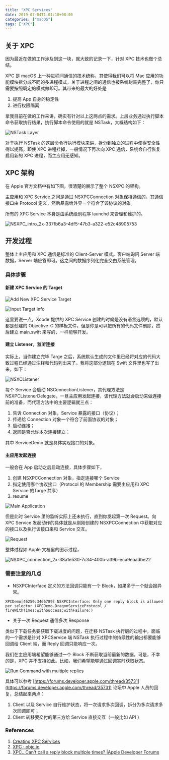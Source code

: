 ```yaml
---
title: "XPC Services"
date: 2019-07-04T1:01:10+08:00
categories: ["macOS"]
tags: ["XPC"]
---
```


## 关于 XPC

因为最近在做的工作涉及到这一块，就大致的记录一下，针对 XPC 技术也做个总结。

XPC 是 macOS 上一种进程间通信的技术统称，其使得我们可以将 Mac 应用的功能模块拆分成不同的多进程模式，关于进程之间的通信也被系统封装完整了，你只需要按照既定的模式做即可。其带来的最大的好处是

1. 提高 App 自身的稳定性
2. 进行权限隔离

拿我目前在做的工作来讲，确实有针对以上这两点的需求。上层业务通过执行脚本命令获取执行结果，执行脚本命令使用的就是 NSTask，大概结构如下：

![NSTask Layer](https://i.imgur.com/8glAV2u.png)

对于执行 NSTask 的这层命令行执行模块来讲，拆分到独立的进程中使得安全性得以提高，即使 XPC 进程挂掉，一般情况下再次向 XPC 通信，系统会自行恢复启用新的 XPC 进程，而主应用无感知。

## XPC 架构

在 Apple 官方文档中有如下图，很清楚的展示了整个 NSXPC 的架构。

主应用和 XPC Service 之间是通过 NSXPCConnection 对象保持通信的，其通信接口由 Protocol 定义，然后暴露给外界一个符合了该协议的对象。

所有的 XPC Service 本身是由系统级别程序 launchd 来管理和维护的。

![NSXPC_intro_2x-337fb6a3-4df5-47b3-a322-e52c48905753](https://i.imgur.com/OdvfZk4.png)

## 开发过程

整体上主应用和 XPC 通信是标准的 Client-Server 模式。客户端询问 Server 端数据，Server 端应答即可。这之间的数据序列化完全交由系统管理。

### 具体步骤

#### 新建 XPC Service 的 Target

![Add New XPC Service Target](https://i.imgur.com/BNFRaG7.png)

![Input Target Info](https://i.imgur.com/AyEq9Iv.png)


这里要说一点，Xcode 提供的 XPC Service 创建的时候是没有语言选项的，默认都是创建的 Objective-C 的样板文件，但是你是可以把所有的代码文件删除，然后建立 main.swift 来写的，一样能够开发。

#### 建立 Listener，监听连接

实际上，当你建立完毕 Targe 之后，系统默认生成的文件里已经将对应的代码大致过程已经通过注释和代码列出来了。我将这部分逻辑在 Swift 文件里也写了出来，如下：

![NSXCListener](https://i.imgur.com/o3gCND7.png)


每个 Service 会启动 NSConnectionListener，其代理方法是 NSXPCListenerDelegate，一旦主应用发起连接，该代理方法就会启动来做连接前的准备，而代理方法中的主要逻辑就三点：

1. 告诉 Connection 对象，Service 暴露的接口（协议）；
2. 传递给 Connection 对象一个符合了前面协议的对象；
3. 启动连接；
4. 返回是否允许本次连接建立；

其中 ServiceDemo 就是具体实现接口的对象。

#### 主应用发起连接

一般会在 App 启动之后启动连接，具体步骤如下，

1. 创建 NSXPCConnection 对象，指定连接哪个 Service 
2. 指定使用哪个协议接口（Protocol 的 Membership 需要主应用和 XPC Service 的Targe 共享）
3. resume

![Main Application](https://i.imgur.com/3UTQgK6.png)


但是此时 Service 里的监听实际上还未执行，直到你发起第一次 Request。向 XPC Service 发起动作的具体就是从刚刚创建的 NSXPCConnection 中获取对应的接口以及执行该接口来和 Service 交互。

![Request](https://i.imgur.com/9vACIeA.png)


整体过程如 Apple 文档里的图示过程，

![NSXPC_connection_2x-38a1e530-7c34-400b-a39b-eca9eaadbe22](https://i.imgur.com/BWf2G3l.png)



### 需要注意的几点

- NSXPCInterface 定义的方法回调只能有一个 Block，如果多于一个就会报异常。

```
XPCDemo[46250:3466789] NSXPCInterface: Only one reply block is allowed per selector (XPCDemo.DragonServiceProtocol / fireWithTimes:withSuccess:withFailure:)
```

- 关于一次 Request 通信多次 Response

类似于下载任务要获取下载进度的问题，在迁移 NSTask 执行层的过程中，面临的一个需求是针对 XPCService 端 NSTask 执行过程中的持续性的输出都要能够回调给 Client 端，而 Reply 回调只能响应一次。

我们在主应用端希望能够通过一个 Block 不断获取当前最新的数据，可是，不幸的是，XPC 并不支持如此。比如，我们希望能够通过回调实时获取状态。

![Run Command with multiple replies](https://i.imgur.com/x2qwpVP.png)

具体可以参考 [https://forums.developer.apple.com/thread/35731](https://forums.developer.apple.com/thread/35731) 论坛中 Apple 人员的回复，总结起来两点：

1. Client 以及 Service 自行维护状态，将一次请求多次回调，拆分为多次请求多次回调即可；
2. Client 转移要交付的第三方给 Service 直接交互（一般比如 API ）

### References

1. [Creating XPC Services](https://developer.apple.com/library/archive/documentation/MacOSX/Conceptual/BPSystemStartup/Chapters/CreatingXPCServices.html)
2. [XPC · objc.io](https://www.objc.io/issues/14-mac/xpc/)
3. [XPC...Can't call a reply block multiple times? |Apple Developer Forums](https://forums.developer.apple.com/thread/35731)